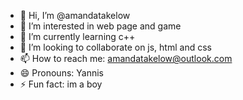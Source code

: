 - 👋 Hi, I’m @amandatakelow
- 👀 I’m interested in web page and game
- 🌱 I’m currently learning c++
- 💞️ I’m looking to collaborate on js, html and css
- 📫 How to reach me: amandatakelow@outlook.com
- 😄 Pronouns: Yannis
- ⚡ Fun fact: im a boy

<!---
amandatakelow/amandatakelow is a ✨ special ✨ repository because its `README.md` (this file) appears on your GitHub profile.
You can click the Preview link to take a look at your changes.
--->
